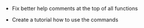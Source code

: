 * Fix better help comments at the top of all functions

* Create a tutorial how to use the commands
